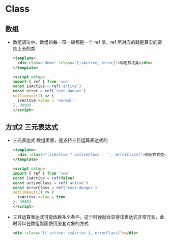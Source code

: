 # Class

## 数组

+ 数组语法中，数组的每一项一般都是一个 ref 值，ref 所对应的就是真实的要挂上去的类

  ```html
  <template>
    <div class="demo" :class="[isActive, error]">绑定样式类</div>
  </template>

  <script setup>
  import { ref } from 'vue'
  const isActive = ref('active')
  const error = ref('text-danger')
  setTimeout(() => {
    isActive.value = 'normal'
  }, 3000)
  </script>
  ```

## 方式2 三元表达式

+ 三元表达式 数组里面，是支持三目运算表达式的

  ```html
  <template>
    <div :class="[isActive ? activeClass : '', errorClass]">绑定样式类</div>
  </template>

  <script setup>
  import { ref } from 'vue'
  const isActive = ref(false)
  const activeClass = ref('active')
  const errorClass = ref('text-danger')
  setTimeout(() => {
    isActive.value = true
  }, 3000)
  </script>
  ```

+ 三目运算表达式可能依赖多个条件，这个时候就会显得该表达式非常冗长，此时可以在数组里面使用嵌套对象的方式

  ```html
  <div :class="[{ active: isActive }, errorClass]"></div>
  ```
